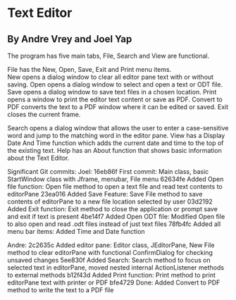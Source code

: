 # Text Editor
## By Andre Vrey and Joel Yap

The program has five main tabs, File, Search and View are functional. 

File has the New, Open, Save, Exit and Print menu items.\
New opens a dialog window to clear all editor pane text with or without saving.
Open opens a dialog window to select and open a text or ODT file.
Save opens a dialog window to save text files in a chosen location.
Print opens a window to print the editor text content or save as PDF.
Convert to PDF converts the text to a PDF window where it can be edited or saved.
Exit closes the current frame.

Search opens a dialog window that allows the user to enter a case-sensitive word and jump to the matching word in the editor pane.
View has a Display Date And Time function which adds the current date and time to the top of the existing text.
Help has an About function that shows basic information about the Text Editor.

Significant Git commits:
Joel:
16eb86f First commit: Main class, basic StartWindow class with Jframe, menubar, File menu
62634fe Added Open file function: Open file method to open a text file and read text contents to editorPane
23ea016 Added Save Feature: Save File method to save contents of editorPane to a new file location selected by user
03d2192 Added Exit function: Exit method to close the application or prompt save and exit if text is present
4be14f7 Added Open ODT file: Modified Open file to also open and read .odt files instead of just text files
78fb4fc Added all menu bar items: Added Time and Date function

Andre:
2c2635c Added editor pane: Editor class, JEditorPane, New File method to clear editorPane with functional ConfirmDialog for checking unsaved changes
5ee830f Added Search: Search method to focus on selected text in editorPane, moved nested internal ActionListener methods to external methods
b12f43d Added Print function: Print method to print editorPane text with printer or PDF
bfe4729 Done: Added Convert to PDF method to write the text to a PDF file
